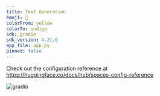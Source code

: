 ```yaml
---
title: Text Generation
emoji: 🏃
colorFrom: yellow
colorTo: indigo
sdk: gradio
sdk_version: 4.21.0
app_file: app.py
pinned: false
---
```


Check out the configuration reference at https://huggingface.co/docs/hub/spaces-config-reference

![gradio](https://github.com/abdulrauf1290/gradio_text_generator/assets/126774164/c317d09d-9aad-462d-a314-260c12b594e1)
